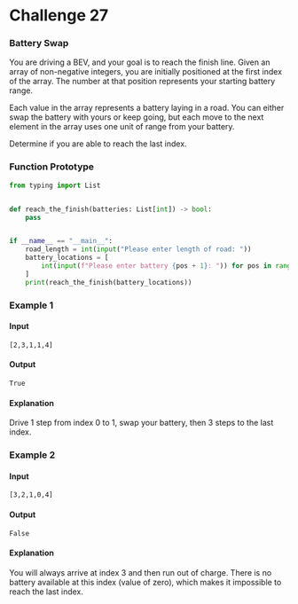 # Challenge 27

### Battery Swap 
You are driving a BEV, and your goal is to reach the finish line. Given an array
of non-negative integers, you are initially positioned at the first index of the
array. The number at that position represents your starting battery range.

Each value in the array represents a battery laying in a road. You can
either swap the battery with yours or keep going, but each move to the next
element in the array uses one unit of range from your battery.

Determine if you are able to reach the last index.

### Function Prototype
```python
from typing import List


def reach_the_finish(batteries: List[int]) -> bool:
    pass


if __name__ == "__main__":
    road_length = int(input("Please enter length of road: "))
    battery_locations = [
        int(input(f"Please enter battery {pos + 1}: ")) for pos in range(race_length)
    ]
    print(reach_the_finish(battery_locations))
```

### Example 1

#### Input
    [2,3,1,1,4]
    
#### Output
    True
#### Explanation
Drive 1 step from index 0 to 1, swap your battery, then 3 steps to the last index.

### Example 2

#### Input
    [3,2,1,0,4]
#### Output
    False
#### Explanation

You will always arrive at index 3 and then run out of charge. There is no
battery available at this index (value of zero), which makes it impossible to
reach the last index.

